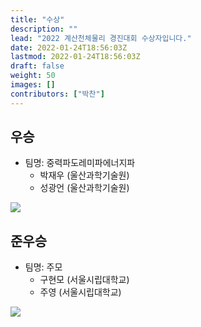 ```yaml
---
title: "수상"
description: ""
lead: "2022 계산천체물리 경진대회 수상자입니다."
date: 2022-01-24T18:56:03Z
lastmod: 2022-01-24T18:56:03Z
draft: false
weight: 50
images: []
contributors: ["박찬"]
---
```


## 우승
* 팀명: 중력파도레미파에너지파
  * 박재우 (울산과학기술원)
  * 성광언 (울산과학기술원)

<img src='\blog\사진\images\P1030796_batch.jpg'>


## 준우승
* 팀명: 주모
  * 구현모 (서울시립대학교)
  * 주영 (서울시립대학교)

<img src='\blog\사진\images\P1030792_batch.jpg'>
